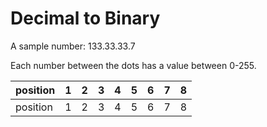 # Decimal to Binary

A sample number: 133.33.33.7     

Each number between the dots has a value between 0-255.

| position | 1  |  2 |  3 |  4 |  5 |  6 |  7 |  8 |  
| ------   | -- | -- | -- | -- | -- | -- | -- | -- |    
| position | 1  |  2 |  3 |  4 |  5 |  6 |  7 |  8 | 